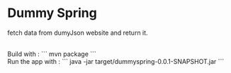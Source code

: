 # Dummy Spring
fetch data from dumyJson website and return it. 

<br>
Build with : 
```
mvn package
```

<br>
Run the app with : 
```
java -jar target/dummyspring-0.0.1-SNAPSHOT.jar
``` 